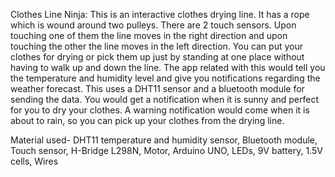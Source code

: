 Clothes Line Ninja:
This is an interactive clothes drying line. It has a rope which is wound around two pulleys. There are 2 touch sensors. Upon touching one of them the line moves in the right direction and upon touching the other the line moves in the left direction. You can put your clothes for drying or pick them up just by standing at one place without having to walk up and down the line. The app related with this would tell you the temperature and humidity level and give you notifications regarding the weather forecast. This uses a DHT11 sensor and a bluetooth module for sending the data. You would get a notification when it is sunny and perfect for you to dry your clothes. A warning notification would come when it is about to rain, so you can pick up your clothes from the drying line.

Material used- DHT11 temperature and humidity sensor, Bluetooth module, Touch sensor, H-Bridge L298N, Motor, Arduino UNO, LEDs, 9V battery, 1.5V cells, Wires
